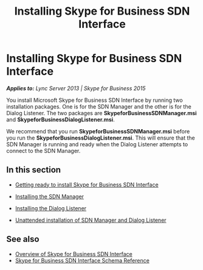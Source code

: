 ﻿---
title: Installing Skype for Business SDN Interface
TOCTitle: Installing Skype for Business SDN Interface
ms:assetid: 69aa312c-0abb-438c-8588-0d756ba09a6d
ms:mtpsurl: https://msdn.microsoft.com/library/Dn785197(v=office.16)
ms:contentKeyID: 65258657
ms.date: 02/27/2017
mtps_version: v=office.16
---

# Installing Skype for Business SDN Interface


_**Applies to:** Lync Server 2013 | Skype for Business 2015_

You install Microsoft Skype for Business SDN Interface by running two installation packages. One is for the SDN Manager and the other is for the Dialog Listener. The two packages are **SkypeforBusinessSDNManager.msi** and **SkypeforBusinessDialogListener.msi**.

We recommend that you run **SkypeforBusinessSDNManager.msi** before you run the **SkypeforBusinessDialogListener.msi**. This will ensure that the SDN Manager is running and ready when the Dialog Listener attempts to connect to the SDN Manager.

## In this section

  - [Getting ready to install Skype for Business SDN Interface](getting-ready-to-install-skype-for-business-sdn-interface.md)

  - [Installing the SDN Manager](installing-the-sdn-manager.md)

  - [Installing the Dialog Listener](installing-the-dialog-listener.md)

  - [Unattended installation of SDN Manager and Dialog Listener](unattended-installation-of-sdn-manager-and-dialog-listener.md)

## See also

- [Overview of Skype for Business SDN Interface](overview-of-skype-for-business-sdn-interface.md)
- [Skype for Business SDN Interface Schema Reference](skype-for-business-sdn-interface-schema-reference.md)

